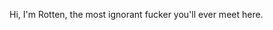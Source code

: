 Hi, I'm Rotten, the most ignorant fucker you'll ever meet here.

<!---
rottendox/rottendox is a ✨ special ✨ repository because its `README.md` (this file) appears on your GitHub profile.
You can click the Preview link to take a look at your changes.
--->
